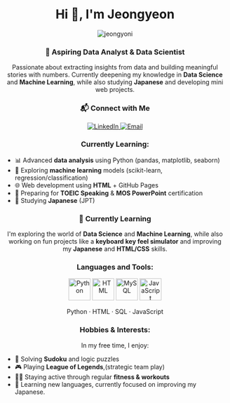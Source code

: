 <h1 align="center">Hi 👋, I'm Jeongyeon</h1>
<p align="center"> 
  <img src="https://komarev.com/ghpvc/?username=jeongyoni&label=Profile%20views&color=0e75b6&style=flat" alt="jeongyoni" /> 
</p>

<h3 align="center">💼 Aspiring Data Analyst & Data Scientist</h3>

<p align="center">
  Passionate about extracting insights from data and building meaningful stories with numbers.  
  Currently deepening my knowledge in <strong>Data Science</strong> and <strong>Machine Learning</strong>, while also studying <strong>Japanese</strong> and developing mini web projects.
</p>


<h3 align="center">📬 Connect with Me</h3>

<p align="center">
  <a href="https://linkedin.com/in/jeongyeon" target="_blank" rel="noreferrer">
    <img src="https://img.shields.io/badge/LinkedIn-0077B5?style=flat&logo=linkedin&logoColor=white" alt="LinkedIn"/>
  </a>
  <a href="mailto:jungyoni990604@gmail.com" target="_blank" rel="noreferrer">
    <img src="https://img.shields.io/badge/Gmail-D14836?style=flat&logo=gmail&logoColor=white" alt="Email"/>
  </a>
</p>


<h3 align="center">Currently Learning:</h3>
<ul>
  <li>📊 Advanced <strong>data analysis</strong> using Python (pandas, matplotlib, seaborn)</li>
  <li>🧠 Exploring <strong>machine learning</strong> models (scikit-learn, regression/classification)</li>
  <li>🌐 Web development using <strong>HTML</strong> + GitHub Pages</li>
  <li>🧩 Preparing for <strong>TOEIC Speaking</strong> & <strong>MOS PowerPoint</strong> certification</li>
  <li>💬 Studying <strong>Japanese</strong> (JPT)</li>
</ul>


<h3 align="center">🚀 Currently Learning</h3>
<p align="center">I'm exploring the world of <strong>Data Science</strong> and <strong>Machine Learning</strong>, while also working on fun projects like a <strong>keyboard key feel simulator</strong> and improving my <strong>Japanese</strong> and <strong>HTML/CSS</strong> skills.</p>
<h3 align="center">Languages and Tools:</h3>
<p align="center">
  <img src="https://cdn.jsdelivr.net/gh/devicons/devicon/icons/python/python-original.svg" alt="Python" width="50"/> 
  <img src="https://cdn.jsdelivr.net/gh/devicons/devicon/icons/html5/html5-original.svg" alt="HTML" width="50"/>
  <img src="https://cdn.jsdelivr.net/gh/devicons/devicon/icons/mysql/mysql-original.svg" alt="MySQL" width="50"/>
  <img src="https://cdn.jsdelivr.net/gh/devicons/devicon/icons/javascript/javascript-original.svg" alt="JavaScript" width="50"/>
</p>
<p align="center">
  Python · HTML · SQL · JavaScript
</p>

<h3 align="center">Hobbies & Interests:</h3>
<p align="center">
  In my free time, I enjoy:
  <ul>
    <li>🧩 Solving <strong>Sudoku</strong> and logic puzzles</li>
    <li>🎮 Playing <strong>League of Legends</strong>,(strategic team play)</li>
    <li>🏋️‍♂️ Staying active through regular <strong>fitness & workouts</strong></li>
    <li>💬 Learning new languages, currently focused on improving my Japanese.</li>
  </ul>
</p>

</p>
